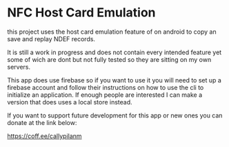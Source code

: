 # NFC Host Card Emulation

this project uses the host card emulation feature of on android to copy an save and replay NDEF records.

It is still a work in progress and does not contain every intended feature yet some of wich are dont but not fully tested so they are sitting on my own servers.

This app does use firebase so if you want to use it you will need to set up a firebase account and follow their instructions on how to use the cli to initialize an application.
If enough people are interested I can make a version that does uses a local store instead.

If you want to support future development for this app or new ones you can donate at the link below:

https://coff.ee/callypilanm
